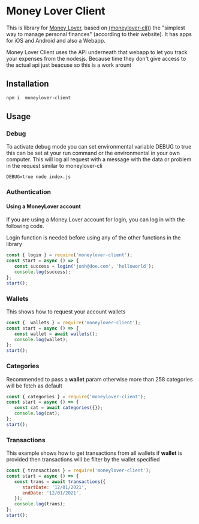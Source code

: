 # Money Lover Client
This is library for [Money Lover][moneylover], based on [(moneylover-cli)](https://github.com/leMaik/moneylover-cli)) the "simplest way to manage personal finances" (according to their website). It has apps for iOS and Android and also a Webapp.

Money Lover Client uses the API underneath that webapp to let you track your expenses from the nodesjs. Because time they don't give access to the actual api just beacuse so this is a work arount

## Installation

```bash
npm i  moneylover-client
```

## Usage

### Debug

To activate debug mode you can set environmental variable DEBUG to true this can be set at your run command or the environmental in your own computer.
This will log all request with a message with the data or problem in the request similar to moneylover-cli

```
DEBUG=true node index.js 
```



### Authentication

#### Using a MoneyLover account
If you are using a Money Lover account for login, you can log in with the following code.

Login function is needed before using any of the other functions in the library

```javascript
const { login } = require('moneylover-client');
const start = async () => {
   const success = login('jonh@doe.com', 'helloworld');
   console.log(success);
};
start();

```

### Wallets

This shows how to request your account wallets

```javascript
const {  wallets } = require('moneylover-client');
const start = async () => {
   const wallet = await wallets();
   console.log(wallet);
};
start();
```

### Categories

Recommended to pass a **wallet** param otherwise more than 258 categories will be fetch as default

```javascript
const { categories } = require('moneylover-client');
const start = async () => {
   const cat = await categories({});
   console.log(cat);
};
start();

```

### Transactions

This example shows how to get transactions from all wallets if **wallet** is provided then transactions will be filter by the wallet specified

```javascript
const { transactions } = require('moneylover-client');
const start = async () => {
   const trans = await transactions({
      startDate: '12/01/2021',
      endDate: '12/01/2021',
   });
   console.log(trans);
};
start();


```



[moneylover]: https://moneylover.me/